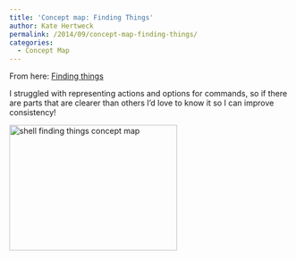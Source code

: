 ```yaml
---
title: 'Concept map: Finding Things'
author: Kate Hertweck
permalink: /2014/09/concept-map-finding-things/
categories:
  - Concept Map
---
```

From here: [Finding things][1]

I struggled with representing actions and options for commands, so if there are parts that are clearer than others I&#8217;d love to know it so I can improve consistency!

[<img class="alignnone size-medium wp-image-8606" alt="shell finding things concept map" src="http://teaching.software-carpentry.org/wp-content/uploads/2014/09/photo-300x225.jpg" width="300" height="225" />][2]

 [1]: http://software-carpentry.org/v5/novice/shell/06-find.html
 [2]: http://teaching.software-carpentry.org/wp-content/uploads/2014/09/photo.jpg
